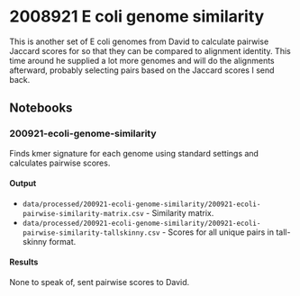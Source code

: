 # 2008921 E coli genome similarity

This is another set of E coli genomes from David to calculate pairwise Jaccard scores for so that they can be compared to alignment identity. This time around he supplied a lot more genomes and will do the alignments afterward, probably selecting pairs based on the Jaccard scores I send back.

## Notebooks

### 200921-ecoli-genome-similarity

Finds kmer signature for each genome using standard settings and calculates pairwise scores.

#### Output

* `data/processed/200921-ecoli-genome-similarity/200921-ecoli-pairwise-similarity-matrix.csv` - Similarity matrix.
* `data/processed/200921-ecoli-genome-similarity/200921-ecoli-pairwise-similarity-tallskinny.csv` - Scores for all unique pairs in tall-skinny format.

#### Results

None to speak of, sent pairwise scores to David.